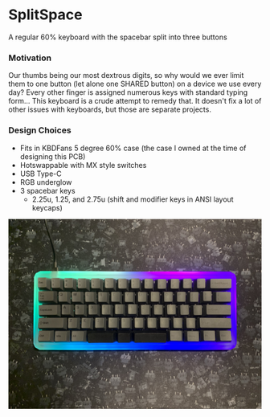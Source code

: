 # SplitSpace
A regular 60% keyboard with the spacebar split into three buttons

### Motivation
Our thumbs being our most dextrous digits, so why would we ever limit them to one button (let alone one SHARED button) on a device we use every day? Every other finger is assigned numerous keys with standard typing form... This keyboard is a crude attempt to remedy that. It doesn't fix a lot of other issues with keyboards, but those are separate projects.

### Design Choices
- Fits in KBDFans 5 degree 60% case (the case I owned at the time of designing this PCB)
- Hotswappable with MX style switches
- USB Type-C
- RGB underglow
- 3 spacebar keys
  - 2.25u, 1.25, and 2.75u (shift and modifier keys in ANSI layout keycaps)



![top-down image](Images/top-down.jpg)
